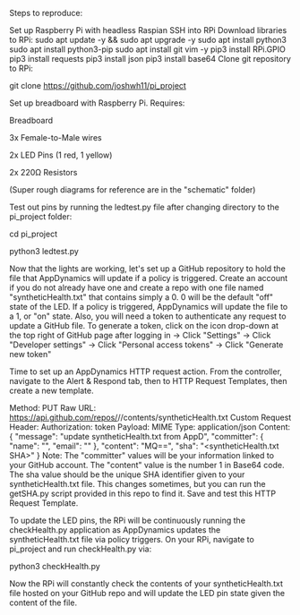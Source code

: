 Steps to reproduce:

Set up Raspberry Pi with headless Raspian
SSH into RPi
Download libraries to RPi:
sudo apt update -y && sudo apt upgrade -y
sudo apt install python3
sudo apt install python3-pip
sudo apt install git vim -y
pip3 install RPi.GPIO
pip3 install requests
pip3 install json
pip3 install base64
Clone git repository to RPi:

git clone https://github.com/joshwh11/pi_project

Set up breadboard with Raspberry Pi. Requires:

Breadboard

3x Female-to-Male wires

2x LED Pins (1 red, 1 yellow)

2x 220Ω Resistors

(Super rough diagrams for reference are in the "schematic" folder)

Test out pins by running the ledtest.py file after changing directory to the pi_project folder:

cd pi_project

python3 ledtest.py

Now that the lights are working, let's set up a GitHub repository to hold the file that AppDynamics will update if a policy is triggered. Create an account if you do not already have one and create a repo with one file named "syntheticHealth.txt" that contains simply a 0. 0 will be the default "off" state of the LED. If a policy is triggered, AppDynamics will update the file to a 1, or "on" state. Also, you will need a token to authenticate any request to update a GitHub file. To generate a token, click on the icon drop-down at the top right of GitHub page after logging in -> Click "Settings" -> Click "Developer settings" -> Click "Personal access tokens" -> Click "Generate new token"

Time to set up an AppDynamics HTTP request action. From the controller, navigate to the Alert & Respond tab, then to HTTP Request Templates, then create a new template.

Method: PUT
Raw URL: https://api.github.com/repos/<your username>/<your repo>/contents/syntheticHealth.txt
Custom Request Header:
Authorization: token <your token>
Payload:
MIME Type: application/json
Content:
{
  "message": "update syntheticHealth.txt from AppD",
  "committer": {
    "name": "<your name>",
    "email": "<your email>"
  },
  "content": "MQ==",
  "sha": "<syntheticHealth.txt SHA>"
}
Note: The "committer" values will be your information linked to your GitHub account. The "content" value is the number 1 in Base64 code. The sha value should be the unique SHA identifier given to your syntheticHealth.txt file. This changes sometimes, but you can run the getSHA.py script provided in this repo to find it. Save and test this HTTP Request Template.

To update the LED pins, the RPi will be continuously running the checkHealth.py application as AppDynamics updates the syntheticHealth.txt file via policy triggers. On your RPi, navigate to pi_project and run checkHealth.py via:

python3 checkHealth.py

Now the RPi will constantly check the contents of your syntheticHealth.txt file hosted on your GitHub repo and will update the LED pin state given the content of the file.

